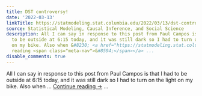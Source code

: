 ```yaml
---
title: DST controversy!
date: '2022-03-13'
linkTitle: https://statmodeling.stat.columbia.edu/2022/03/13/dst-controversy/
source: Statistical Modeling, Causal Inference, and Social Science
description: All I can say in response to this post from Paul Campos is that I had
  to be outside at 6:15 today, and it was still dark so I had to turn on the light
  on my bike. Also when &#8230; <a href="https://statmodeling.stat.columbia.edu/2022/03/13/dst-controversy/">Continue
  reading <span class="meta-nav">&#8594;</span></a> ...
disable_comments: true
---
```

All I can say in response to this post from Paul Campos is that I had to be outside at 6:15 today, and it was still dark so I had to turn on the light on my bike. Also when &#8230; <a href="https://statmodeling.stat.columbia.edu/2022/03/13/dst-controversy/">Continue reading <span class="meta-nav">&#8594;</span></a> ...